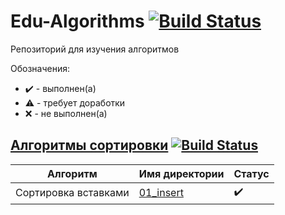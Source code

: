 # Edu-Algorithms [![Build Status](https://travis-ci.org/SGCube/Edu-Algorithms.svg?branch=master)](https://travis-ci.org/SGCube/Edu-Algorithms)
Репозиторий для изучения алгоритмов

Обозначения:
* ✔️ - выполнен(а)
* ⚠️ - требует доработки
* ❌ - не выполнен(а)

## [Алгоритмы сортировки](./01_sort) [![Build Status](https://travis-ci.org/SGCube/Edu-Algorithms.svg?branch=01_sort)](https://travis-ci.org/SGCube/Edu-Algorithms)

|Алгоритм|Имя директории|Статус|
|--------|--------------|------|
|Сортировка вставками|[01_insert](./01_sort/01_insert)|✔️|


